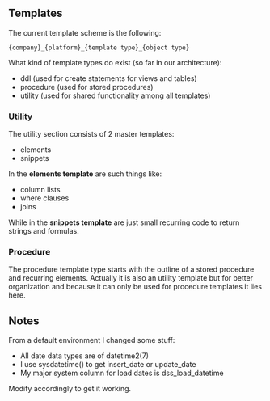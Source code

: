 ## Templates

The current template scheme is the following:
```
{company}_{platform}_{template type}_{object type}
```

What kind of template types do exist (so far in our architecture):
* ddl (used for create statements for views and tables)
* procedure (used for stored procedures)
* utility (used for shared functionality among all templates)

### Utility

The utility section consists of 2 master templates:
* elements
* snippets

In the **elements template** are such things like:
* column lists
* where clauses
* joins

While in the **snippets template** are just small recurring code to return strings and formulas.

### Procedure

The procedure template type starts with the outline of a stored procedure and recurring elements. Actually it is also an 
utility template but for better organization and because it can only be used for procedure templates it lies here.

## Notes

From a default environment I changed some stuff:
* All date data types are of datetime2(7) 
* I use sysdatetime() to get insert_date or update_date
* My major system column for load dates is dss_load_datetime

Modify accordingly to get it working.
